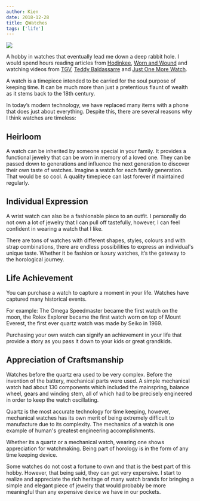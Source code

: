 ```yaml
---
author: Kien
date: 2018-12-28
title: ⌚Watches
tags: ['life']
---
```


![](https://images.unsplash.com/photo-1527001929378-edd8dea61a06?ixlib=rb-1.2.1&ixid=eyJhcHBfaWQiOjEyMDd9&auto=format&fit=crop&w=1950&q=80)

A hobby in watches that eventually lead me down a deep rabbit hole. I would spend hours reading articles from [Hodinkee](https://www.hodinkee.com/), [Worn and Wound](https://wornandwound.com/) and watching videos from [TGV](https://www.youtube.com/watch?v=gNAz3zpFphQ&list=PLZW36VbJh66dsfiWn0zDzBBuKDSZpMcjK), [Teddy Baldassarre](https://youtu.be/ERVwwPSbpZo) and [Just One More Watch](https://www.youtube.com/watch?v=BhL-m3mgdIQ).

A watch is a timepiece intended to be carried for the soul purpose of keeping time. It can be much more than just a pretentious flaunt of wealth as it stems back to the 18th century.

In today’s modern technology, we have replaced many items with a phone that does just about everything. Despite this, there are several reasons why I think watches are timeless:

<h2 className="text-center">Heirloom</h2>

A watch can be inherited by someone special in your family. It provides a functional jewelry that can be worn in memory of a loved one. They can be passed down to generations and influence the next generation to discover their own taste of watches. Imagine a watch for each family generation. That would be so cool. A quality timepiece can last forever if maintained regularly.

<h2 className="text-center">Individual Expression</h2>

A wrist watch can also be a fashionable piece to an outfit. I personally do not own a lot of jewelry that I can pull off tastefully, however, I can feel confident in wearing a watch that I like.

There are tons of watches with different shapes, styles, colours and with strap combinations, there are endless possibilities to express an individual's unique taste. Whether it be fashion or luxury watches, it’s the gateway to the horological journey.

<h2 className="text-center">Life Achievement</h2>

You can purchase a watch to capture a moment in your life. Watches have captured many historical events.

For example: The Omega Speedmaster became the first watch on the moon, the Rolex Explorer became the first watch worn on top of Mount Everest, the first ever quartz watch was made by Seiko in 1969.

Purchasing your own watch can signify an achievement in your life that provide a story as you pass it down to your kids or great grandkids.

<h2 className="text-center">Appreciation of Craftsmanship</h2>

Watches before the quartz era used to be very complex. Before the invention of the battery, mechanical parts were used. A simple mechanical watch had about 130 components which included the mainspring, balance wheel, gears and winding stem, all of which had to be precisely engineered in order to keep the watch oscillating.

Quartz is the most accurate technology for time keeping, however, mechanical watches has its own merit of being extremely difficult to manufacture due to its complexity. The mechanics of a watch is one example of human's greatest engineering accomplishments.

Whether its a quartz or a mechanical watch, wearing one shows appreciation for watchmaking. Being part of horology is in the form of any time keeping device.

Some watches do not cost a fortune to own and that is the best part of this hobby. However, that being said, they can get very expensive. I start to realize and appreciate the rich heritage of many watch brands for bringing a simple and elegant piece of jewelry that would probably be more meaningful than any expensive device we have in our pockets.
